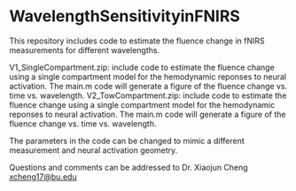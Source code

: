 # WavelengthSensitivityinFNIRS
This repository includes code to estimate the fluence change in fNIRS measurements for different wavelengths.

V1_SingleCompartment.zip: include code to estimate the fluence change using a single compartment model for the hemodynamic reponses to neural activation. The main.m code will generate a figure of the fluence change vs. time vs. wavelength.
V2_TowCompartment.zip: include code to estimate the fluence change using a single compartment model for the hemodynamic reponses to neural activation. The main.m code will generate a figure of the fluence change vs. time vs. wavelength.

The parameters in the code can be changed to mimic a different measurement and neural activation geometry.

Questions and comments can be addressed to 
Dr. Xiaojun Cheng
xcheng17@bu.edu


